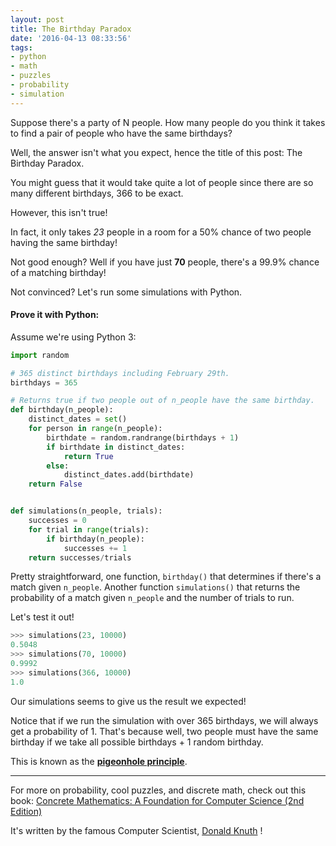 ```yaml
---
layout: post
title: The Birthday Paradox
date: '2016-04-13 08:33:56'
tags:
- python
- math
- puzzles
- probability
- simulation
---
```


Suppose there's a party of N people. How many people do you think it takes to find a pair of people who have the same birthdays?

Well, the answer isn't what you expect, hence the title of this post: The Birthday Paradox.

You might guess that it would take quite a lot of people since there are so many different birthdays, 366 to be exact.

However, this isn't true!

In fact, it only takes *23* people in a room for a 50% chance of two people having the same birthday!

Not good enough? Well if you have just **70** people, there's a 99.9% chance of a matching birthday!

Not convinced? Let's run some simulations with Python.
#### Prove it with Python:

Assume we're using Python 3:

```python
import random

# 365 distinct birthdays including February 29th.
birthdays = 365

# Returns true if two people out of n_people have the same birthday.
def birthday(n_people):
    distinct_dates = set()
    for person in range(n_people):
        birthdate = random.randrange(birthdays + 1)
        if birthdate in distinct_dates:
            return True
        else:
            distinct_dates.add(birthdate)
    return False


def simulations(n_people, trials):
    successes = 0
    for trial in range(trials):
        if birthday(n_people):
            successes += 1
    return successes/trials

```

Pretty straightforward, one function, `birthday()` that determines if there's a match given `n_people`. Another function `simulations()` that returns the probability of a match given `n_people` and the number of trials to run.

Let's test it out!
```python
>>> simulations(23, 10000)
0.5048
>>> simulations(70, 10000)
0.9992
>>> simulations(366, 10000)
1.0
```

Our simulations seems to give us the result we expected!

Notice that if we run the simulation with over 365 birthdays, we will always get a probability of 1. That's because well, two people must have the same birthday if we take all possible birthdays + 1 random birthday.

This is known as the [**pigeonhole principle**](https://en.wikipedia.org/wiki/Pigeonhole_principle).

---
For more on probability, cool puzzles, and discrete math, check out this book: 
<a  href="http://www.amazon.com/gp/product/0201558025/ref=as_li_tl?ie=UTF8&camp=1789&creative=9325&creativeASIN=0201558025&linkCode=as2&tag=raymondtaught-20&linkId=VYPGS3UB5GNPPMKI">Concrete Mathematics: A Foundation for Computer Science (2nd Edition)</a><img src="http://ir-na.amazon-adsystem.com/e/ir?t=raymondtaught-20&l=as2&o=1&a=0201558025" width="1" height="1" border="0" alt="" style="border:none !important; margin:0px !important;" />

It's written by the famous Computer Scientist, [Donald Knuth](https://en.wikipedia.org/wiki/Donald_Knuth) !
